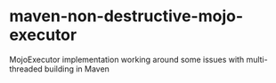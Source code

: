# maven-non-destructive-mojo-executor
MojoExecutor implementation working around some issues with multi-threaded building in Maven
